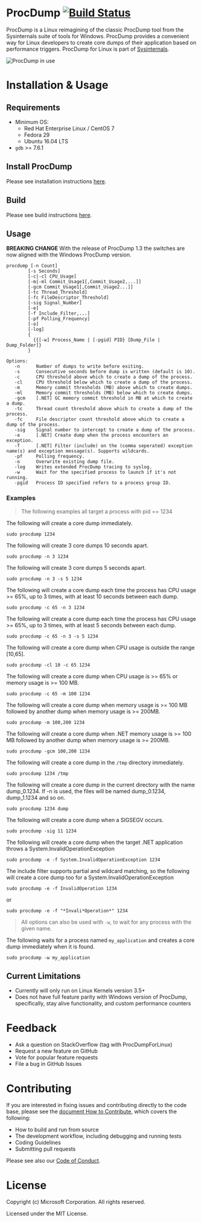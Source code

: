 # ProcDump [![Build Status](https://dev.azure.com/sysinternals/Tools/_apis/build/status/Sysinternals.ProcDump-for-Linux?branchName=master)](https://dev.azure.com/sysinternals/Tools/_build/latest?definitionId=341&branchName=master)
ProcDump is a Linux reimagining of the classic ProcDump tool from the Sysinternals suite of tools for Windows.  ProcDump provides a convenient way for Linux developers to create core dumps of their application based on performance triggers. ProcDump for Linux is part of [Sysinternals](https://sysinternals.com).

![ProcDump in use](procdump.gif "Procdump in use")

# Installation & Usage

## Requirements
* Minimum OS:
  * Red Hat Enterprise Linux / CentOS 7
  * Fedora 29
  * Ubuntu 16.04 LTS
* `gdb` >= 7.6.1

## Install ProcDump
Please see installation instructions [here](INSTALL.md).

## Build
Please see build instructions [here](BUILD.md).

## Usage
**BREAKING CHANGE** With the release of ProcDump 1.3 the switches are now aligned with the Windows ProcDump version.
```
procdump [-n Count]
        [-s Seconds]
        [-c|-cl CPU_Usage]
        [-m|-ml Commit_Usage1[,Commit_Usage2,...]]
        [-gcm Commit_Usage1[,Commit_Usage2...]]
        [-tc Thread_Threshold]
        [-fc FileDescriptor_Threshold]
        [-sig Signal_Number]
        [-e]
        [-f Include_Filter,...]
        [-pf Polling_Frequency]
        [-o]
        [-log]
        {
          {{[-w] Process_Name | [-pgid] PID} [Dump_File | Dump_Folder]}
        }

Options:
   -n      Number of dumps to write before exiting.
   -s      Consecutive seconds before dump is written (default is 10).
   -c      CPU threshold above which to create a dump of the process.
   -cl     CPU threshold below which to create a dump of the process.
   -m      Memory commit thresholds (MB) above which to create dumps.
   -ml     Memory commit thresholds (MB) below which to create dumps.
   -gcm    [.NET] GC memory commit threshold in MB at which to create a dump.
   -tc     Thread count threshold above which to create a dump of the process.
   -fc     File descriptor count threshold above which to create a dump of the process.
   -sig    Signal number to intercept to create a dump of the process.
   -e      [.NET] Create dump when the process encounters an exception.
   -f      [.NET] Filter (include) on the (comma seperated) exception name(s) and exception message(s). Supports wildcards.
   -pf     Polling frequency.
   -o      Overwrite existing dump file.
   -log    Writes extended ProcDump tracing to syslog.
   -w      Wait for the specified process to launch if it's not running.
   -pgid   Process ID specified refers to a process group ID.
```
### Examples
> The following examples all target a process with pid == 1234

The following will create a core dump immediately.
```
sudo procdump 1234
```
The following will create 3 core dumps 10 seconds apart.
```
sudo procdump -n 3 1234
```
The following will create 3 core dumps 5 seconds apart.
```
sudo procdump -n 3 -s 5 1234
```
The following will create a core dump each time the process has CPU usage >= 65%, up to 3 times, with at least 10 seconds between each dump.
```
sudo procdump -c 65 -n 3 1234
```
The following will create a core dump each time the process has CPU usage >= 65%, up to 3 times, with at least 5 seconds between each dump.
```
sudo procdump -c 65 -n 3 -s 5 1234
```
The following will create a core dump when CPU usage is outside the range [10,65].
```
sudo procdump -cl 10 -c 65 1234
```
The following will create a core dump when CPU usage is >= 65% or memory usage is >= 100 MB.
```
sudo procdump -c 65 -m 100 1234
```
The following will create a core dump when memory usage is >= 100 MB followed by another dump when memory usage is >= 200MB.
```
sudo procdump -m 100,200 1234
```
The following will create a core dump when .NET memory usage is >= 100 MB followed by another dump when memory usage is >= 200MB.
```
sudo procdump -gcm 100,200 1234
```
The following will create a core dump in the `/tmp` directory immediately.
```
sudo procdump 1234 /tmp
```
The following will create a core dump in the current directory with the name dump_0.1234. If -n is used, the files will be named dump_0.1234, dump_1.1234 and so on.
```
sudo procdump 1234 dump
```
The following will create a core dump when a SIGSEGV occurs.
```
sudo procdump -sig 11 1234
```
The following will create a core dump when the target .NET application throws a System.InvalidOperationException
```
sudo procdump -e -f System.InvalidOperationException 1234
```
The include filter supports partial and wildcard matching, so the following will create a core dump too for a System.InvalidOperationException
```
sudo procdump -e -f InvalidOperation 1234
```
or
```
sudo procdump -e -f "*Invali*Operation*" 1234
```
> All options can also be used with `-w`, to wait for any process with the given name.

The following waits for a process named `my_application` and creates a core dump immediately when it is found.
```
sudo procdump -w my_application
```

## Current Limitations
* Currently will only run on Linux Kernels version 3.5+
* Does not have full feature parity with Windows version of ProcDump, specifically, stay alive functionality, and custom performance counters

# Feedback
* Ask a question on StackOverflow (tag with ProcDumpForLinux)
* Request a new feature on GitHub
* Vote for popular feature requests
* File a bug in GitHub Issues

# Contributing
If you are interested in fixing issues and contributing directly to the code base, please see the [document How to Contribute](CONTRIBUTING.md), which covers the following:
* How to build and run from source
* The development workflow, including debugging and running tests
* Coding Guidelines
* Submitting pull requests

Please see also our [Code of Conduct](CODE_OF_CONDUCT.md).


# License
Copyright (c) Microsoft Corporation. All rights reserved.

Licensed under the MIT License.